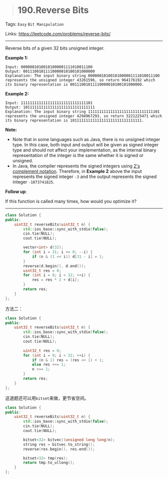 > # 190.Reverse Bits

Tags: `Easy` `Bit Manipulation`

Links: <https://leetcode.com/problems/reverse-bits/>

-----

Reverse bits of a given 32 bits unsigned integer.

 

**Example 1:**

```
Input: 00000010100101000001111010011100
Output: 00111001011110000010100101000000
Explanation: The input binary string 00000010100101000001111010011100 represents the unsigned integer 43261596, so return 964176192 which its binary representation is 00111001011110000010100101000000.
```

**Example 2:**

```
Input: 11111111111111111111111111111101
Output: 10111111111111111111111111111111
Explanation: The input binary string 11111111111111111111111111111101 represents the unsigned integer 4294967293, so return 3221225471 which its binary representation is 10111111111111111111111111111111.
```

 

**Note:**

- Note that in some languages such as Java, there is no unsigned integer type. In this case, both input and output will be given as signed integer type and should not affect your implementation, as the internal binary representation of the integer is the same whether it is signed or unsigned.
- In Java, the compiler represents the signed integers using [2's complement notation](https://en.wikipedia.org/wiki/Two%27s_complement). Therefore, in **Example 2** above the input represents the signed integer `-3` and the output represents the signed integer `-1073741825`.

 

**Follow up**:

If this function is called many times, how would you optimize it?

------

```c++
class Solution {
public:
    uint32_t reverseBits(uint32_t n) {
        std::ios_base::sync_with_stdio(false);
		cin.tie(NULL);
		cout.tie(NULL);

        vector<int> d(32);
        for (int i = 31; i >= 0; --i) {
            if (n & (1 << i)) d[31 - i] = 1;
        }
        reverse(d.begin(), d.end());
        uint32_t res = 0;
        for (int i = 0; i < 32; ++i) {
            res = res * 2 + d[i];
        }
        return res;
    }
};
```

方法二：

```c++
class Solution {
public:
    uint32_t reverseBits(uint32_t n) {
        std::ios_base::sync_with_stdio(false);
		cin.tie(NULL);
		cout.tie(NULL);
        
        uint32_t res = 0;
        for (int i = 0; i < 32; ++i) {
            if (n & 1) res = (res << 1) + 1;
            else res <<= 1;
            n >>= 1;
        }
        return res;
    }
};
```

这道题还可以用`bitset`来做，更节省空间。

```c++
class Solution {
public:
    uint32_t reverseBits(uint32_t n) {
        std::ios_base::sync_with_stdio(false);
        cin.tie(NULL);
        cout.tie(NULL);

        bitset<32> bitvec((unsigned long long)n);
        string res = bitvec.to_string();
        reverse(res.begin(), res.end());

        bitset<32> tmp(res);
        return tmp.to_ullong();
    }
};
```

